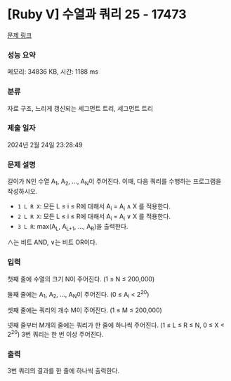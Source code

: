 # [Ruby V] 수열과 쿼리 25 - 17473 

[문제 링크](https://www.acmicpc.net/problem/17473) 

### 성능 요약

메모리: 34836 KB, 시간: 1188 ms

### 분류

자료 구조, 느리게 갱신되는 세그먼트 트리, 세그먼트 트리

### 제출 일자

2024년 2월 24일 23:28:49

### 문제 설명

<p>길이가 N인 수열 A<sub>1</sub>, A<sub>2</sub>, ..., A<sub>N</sub>이 주어진다. 이때, 다음 쿼리를 수행하는 프로그램을 작성하시오. </p>

<ul>
	<li><code>1 L R X</code>: 모든 L ≤ i ≤ R에 대해서 A<sub>i</sub> = A<sub>i</sub> ∧ X 를 적용한다. </li>
	<li><code>2 L R X</code>: 모든 L ≤ i ≤ R에 대해서 A<sub>i</sub> = A<sub>i</sub> ∨ X 를 적용한다.</li>
	<li><code>3 L R</code>: max(A<sub>L</sub>, A<sub>L+1</sub>, ..., A<sub>R</sub>)을 출력한다.</li>
</ul>

<p>∧는 비트 AND, ∨는 비트 OR이다.</p>

### 입력 

 <p>첫째 줄에 수열의 크기 N이 주어진다. (1 ≤ N ≤ 200,000)</p>

<p>둘째 줄에는 A<sub>1</sub>, A<sub>2</sub>, ..., A<sub>N</sub>이 주어진다. (0 ≤ A<sub>i</sub> < 2<sup>20</sup>)</p>

<p>셋째 줄에는 쿼리의 개수 M이 주어진다. (1 ≤ M ≤ 200,000)</p>

<p>넷째 줄부터 M개의 줄에는 쿼리가 한 줄에 하나씩 주어진다. (1 ≤ L ≤ R ≤ N, 0 ≤ X < 2<sup>20</sup>) 3번 쿼리는 한 번 이상 주어진다.</p>

### 출력 

 <p>3번 쿼리의 결과를 한 줄에 하나씩 출력한다.</p>

